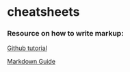# cheatsheets


### Resource on how to write markup:

[Github tutorial](https://docs.github.com/en/get-started/writing-on-github/getting-started-with-writing-and-formatting-on-github/basic-writing-and-formatting-syntax)

[Markdown Guide](https://www.markdownguide.org/basic-syntax/)
